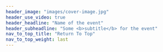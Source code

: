 ```yaml
---
header_image: "images/cover-image.jpg"
header_use_video: true
header_headline: "Name of the event"
header_subheadline: "Some <b>subtitle</b> for the event"
nav_to_top_title: "Return To Top"
nav_to_top_weight: last
---
```

